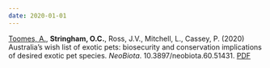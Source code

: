 ```yaml
---
date: 2020-01-01
---
```


<ins>Toomes, A.</ins>, **Stringham, O.C.**, Ross, J.V., Mitchell, L., Cassey, P. (2020) Australia’s wish list of exotic pets: biosecurity and conservation implications of desired exotic pet species. _NeoBiota_. 10.3897/neobiota.60.51431. [PDF](assets/publications/Toomes_et_al_2020_-_desired_alien_pets_australia.pdf)
